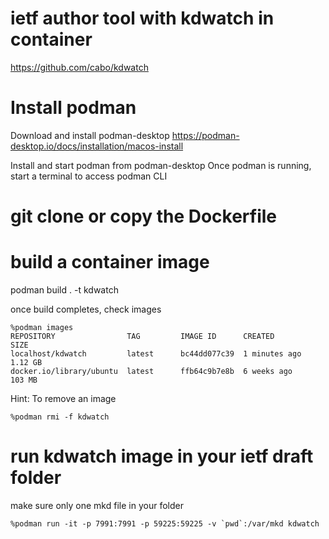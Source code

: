# ietf author tool with kdwatch in container
https://github.com/cabo/kdwatch

# Install podman
Download and install podman-desktop
https://podman-desktop.io/docs/installation/macos-install

Install and start podman from podman-desktop
Once podman is running, start a terminal to access podman CLI

# git clone or copy the Dockerfile

# build a container image
podman build . -t kdwatch

once build completes, check images
```
%podman images
REPOSITORY                TAG         IMAGE ID      CREATED         SIZE
localhost/kdwatch         latest      bc44dd077c39  1 minutes ago   1.12 GB
docker.io/library/ubuntu  latest      ffb64c9b7e8b  6 weeks ago     103 MB
```
Hint:
To remove an image
```
%podman rmi -f kdwatch
```

# run kdwatch image in your ietf draft folder
make sure only one mkd file in your folder

```
%podman run -it -p 7991:7991 -p 59225:59225 -v `pwd`:/var/mkd kdwatch
```
